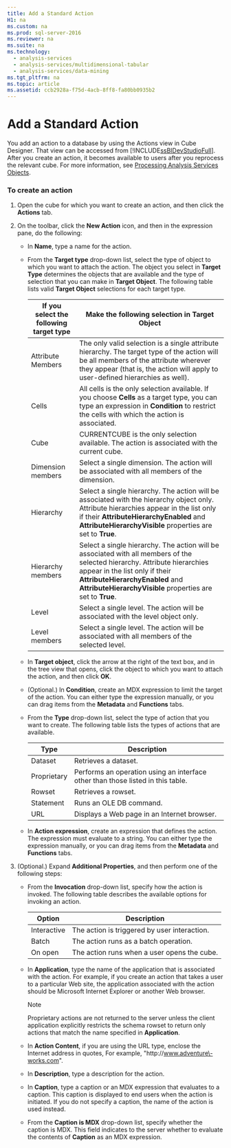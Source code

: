 ```yaml
---
title: Add a Standard Action
H1: na
ms.custom: na
ms.prod: sql-server-2016
ms.reviewer: na
ms.suite: na
ms.technology: 
  - analysis-services
  - analysis-services/multidimensional-tabular
  - analysis-services/data-mining
ms.tgt_pltfrm: na
ms.topic: article
ms.assetid: ccb2928a-f75d-4acb-8ff8-fa80bb0935b2
---
```

# Add a Standard Action
  You add an action to a database by using the Actions view in Cube Designer. That view can be accessed from [!INCLUDE[ssBIDevStudioFull](../../Token/Other/ssBIDevStudioFull_md.md)]. After you create an action, it becomes available to users after you reprocess the relevant cube. For more information, see [Processing Analysis Services Objects](../../Topics/TopicNameNotContainA/Processing-Analysis-Services-Objects.md).  
  
### To create an action  
  
1.  Open the cube for which you want to create an action, and then click the **Actions** tab.  
  
2.  On the toolbar, click the **New Action** icon, and then in the expression pane, do the following:  
  
    -   In **Name**, type a name for the action.  
  
    -   From the **Target type** drop\-down list, select the type of object to which you want to attach the action. The object you select in **Target Type** determines the objects that are available and the type of selection that you can make in **Target Object**. The following table lists valid **Target Object** selections for each target type.  
  
        |If you select the following target type|Make the following selection in Target Object|  
        |---------------------------------------------|---------------------------------------------------|  
        |Attribute Members|The only valid selection is a single attribute hierarchy. The target type of the action will be all members of the attribute wherever they appear \(that is, the action will apply to user\-defined hierarchies as well\).|  
        |Cells|All cells is the only selection available. If you choose **Cells** as a target type, you can type an expression in **Condition** to restrict the cells with which the action is associated.|  
        |Cube|CURRENTCUBE is the only selection available. The action is associated with the current cube.|  
        |Dimension members|Select a single dimension. The action will be associated with all members of the dimension.|  
        |Hierarchy|Select a single hierarchy. The action will be associated with the hierarchy object only. Attribute hierarchies appear in the list only if their **AttributeHierarchyEnabled** and **AttributeHierarchyVisible** properties are set to **True**.|  
        |Hierarchy members|Select a single hierarchy. The action will be associated with all members of the selected hierarchy. Attribute hierarchies appear in the list only if their **AttributeHierarchyEnabled** and **AttributeHierarchyVisible** properties are set to **True**.|  
        |Level|Select a single level. The action will be associated with the level object only.|  
        |Level members|Select a single level. The action will be associated with all members of the selected level.|  
  
    -   In **Target object**, click the arrow at the right of the text box, and in the tree view that opens, click the object to which you want to attach the action, and then click **OK**.  
  
    -   \(Optional.\) In **Condition**, create an MDX expression to limit the target of the action. You can either type the expression manually, or you can drag items from the **Metadata** and **Functions** tabs.  
  
    -   From the **Type** drop\-down list, select the type of action that you want to create. The following table lists the types of actions that are available.  
  
        |Type|Description|  
        |----------|-----------------|  
        |Dataset|Retrieves a dataset.|  
        |Proprietary|Performs an operation using an interface other than those listed in this table.|  
        |Rowset|Retrieves a rowset.|  
        |Statement|Runs an OLE DB command.|  
        |URL|Displays a Web page in an Internet browser.|  
  
    -   In **Action expression**, create an expression that defines the action. The expression must evaluate to a string. You can either type the expression manually, or you can drag items from the **Metadata** and **Functions** tabs.  
  
3.  \(Optional.\) Expand **Additional Properties**, and then perform one of the following steps:  
  
    -   From the **Invocation** drop\-down list, specify how the action is invoked. The following table describes the available options for invoking an action.  
  
        |Option|Description|  
        |------------|-----------------|  
        |Interactive|The action is triggered by user interaction.|  
        |Batch|The action runs as a batch operation.|  
        |On open|The action runs when a user opens the cube.|  
  
    -   In **Application**, type the name of the application that is associated with the action. For example, if you create an action that takes a user to a particular Web site, the application associated with the action should be Microsoft Internet Explorer or another Web browser.  
  
        > [!NOTE]  
        >  Proprietary actions are not returned to the server unless the client application explicitly restricts the schema rowset to return only actions that match the name specified in **Application**.  
  
    -   In **Action Content**, if you are using the URL type, enclose the Internet address in quotes, For example, "http:\/\/www.adventure\-works.com".  
  
    -   In **Description**, type a description for the action.  
  
    -   In **Caption**, type a caption or an MDX expression that evaluates to a caption. This caption is displayed to end users when the action is initiated. If you do not specify a caption, the name of the action is used instead.  
  
    -   From the **Caption is MDX** drop\-down list, specify whether the caption is MDX. This field indicates to the server whether to evaluate the contents of **Caption** as an MDX expression.  
  
  